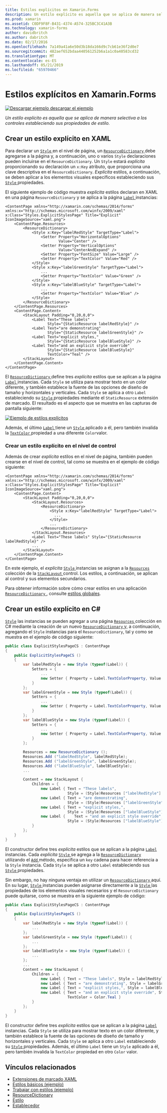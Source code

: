 ```yaml
---
title: Estilos explícitos en Xamarin.Forms
description: Un estilo explícito es aquella que se aplica de manera selectiva a los controles estableciendo sus propiedades de estilo. En este artículo se explica cómo consumir estilos explícitos en una aplicación de Xamarin.Forms.
ms.prod: xamarin
ms.assetid: C0DF9F8F-B431-4374-A574-325BC3C41A3B
ms.technology: xamarin-forms
author: davidbritch
ms.author: dabritch
ms.date: 02/17/2016
ms.openlocfilehash: 7a149a41a6e50d3b18da166d9c7cb61e36f2d0e7
ms.sourcegitcommit: 482aef652bdaa440561252b6a1a1c0a40583cd32
ms.translationtype: MT
ms.contentlocale: es-ES
ms.lasthandoff: 05/21/2019
ms.locfileid: "65970466"
---
```

# <a name="explicit-styles-in-xamarinforms"></a>Estilos explícitos en Xamarin.Forms

[![Descargar ejemplo](~/media/shared/download.png) descargar el ejemplo](https://developer.xamarin.com/samples/xamarin-forms/UserInterface/Styles/BasicStyles/)

_Un estilo explícito es aquella que se aplica de manera selectiva a los controles estableciendo sus propiedades de estilo._

## <a name="create-an-explicit-style-in-xaml"></a>Crear un estilo explícito en XAML

Para declarar un [ `Style` ](xref:Xamarin.Forms.Style) en el nivel de página, un [ `ResourceDictionary` ](xref:Xamarin.Forms.ResourceDictionary) debe agregarse a la página y, a continuación, uno o varios `Style` declaraciones pueden incluirse en el `ResourceDictionary`. Un `Style` estará *explícita* proporcionando su declaración un `x:Key` atributo, que proporciona una clave descriptiva en el `ResourceDictionary`. *Explícita* estilos, a continuación, se deben aplicar a los elementos visuales específicos estableciendo sus [ `Style` ](xref:Xamarin.Forms.NavigableElement.Style) propiedades.

El siguiente ejemplo de código muestra *explícita* estilos declaran en XAML en una página `ResourceDictionary` y se aplica a la página [ `Label` ](xref:Xamarin.Forms.Label) instancias:

```xaml
<ContentPage xmlns="http://xamarin.com/schemas/2014/forms" xmlns:x="http://schemas.microsoft.com/winfx/2009/xaml" x:Class="Styles.ExplicitStylesPage" Title="Explicit" IconImageSource="xaml.png">
    <ContentPage.Resources>
        <ResourceDictionary>
            <Style x:Key="labelRedStyle" TargetType="Label">
                <Setter Property="HorizontalOptions"
                        Value="Center" />
                <Setter Property="VerticalOptions"
                        Value="CenterAndExpand" />
                <Setter Property="FontSize" Value="Large" />
                <Setter Property="TextColor" Value="Red" />
            </Style>
            <Style x:Key="labelGreenStyle" TargetType="Label">
                ...
                <Setter Property="TextColor" Value="Green" />
            </Style>
            <Style x:Key="labelBlueStyle" TargetType="Label">
                ...
                <Setter Property="TextColor" Value="Blue" />
            </Style>
        </ResourceDictionary>
    </ContentPage.Resources>
    <ContentPage.Content>
        <StackLayout Padding="0,20,0,0">
            <Label Text="These labels"
                   Style="{StaticResource labelRedStyle}" />
            <Label Text="are demonstrating"
                   Style="{StaticResource labelGreenStyle}" />
            <Label Text="explicit styles,"
                   Style="{StaticResource labelBlueStyle}" />
            <Label Text="and an explicit style override"
                   Style="{StaticResource labelBlueStyle}"
                   TextColor="Teal" />
        </StackLayout>
    </ContentPage.Content>
</ContentPage>
```

El [ `ResourceDictionary` ](xref:Xamarin.Forms.ResourceDictionary) define tres *explícita* estilos que se aplican a la página [ `Label` ](xref:Xamarin.Forms.Label) instancias. Cada `Style` se utiliza para mostrar texto en un color diferente, y también establece la fuente de las opciones de diseño de tamaño y horizontales y verticales. Cada `Style` se aplica a otro `Label` estableciendo su [ `Style` ](xref:Xamarin.Forms.NavigableElement.Style) propiedades mediante el `StaticResource` extensión de marcado. El resultado es el aspecto que se muestra en las capturas de pantalla siguiente:

[![](explicit-images/explicit-styles.png "Ejemplo de estilos explícitos")](explicit-images/explicit-styles-large.png#lightbox "ejemplo estilos explícitos")

Además, el último [ `Label` ](xref:Xamarin.Forms.Label) tiene un [ `Style` ](xref:Xamarin.Forms.Style) aplicado a él, pero también invalida la [ `TextColor` ](xref:Xamarin.Forms.Label.TextColor) propiedad a una diferente `Color`valor.

### <a name="create-an-explicit-style-at-the-control-level"></a>Crear un estilo explícito en el nivel de control

Además de crear *explícita* estilos en el nivel de página, también pueden crearse en el nivel de control, tal como se muestra en el ejemplo de código siguiente:

```xaml
<ContentPage xmlns="http://xamarin.com/schemas/2014/forms" xmlns:x="http://schemas.microsoft.com/winfx/2009/xaml" x:Class="Styles.ExplicitStylesPage" Title="Explicit" IconImageSource="xaml.png">
    <ContentPage.Content>
        <StackLayout Padding="0,20,0,0">
            <StackLayout.Resources>
                <ResourceDictionary>
                    <Style x:Key="labelRedStyle" TargetType="Label">
                      ...
                    </Style>
                    ...
                </ResourceDictionary>
            </StackLayout.Resources>
            <Label Text="These labels" Style="{StaticResource labelRedStyle}" />
            ...
        </StackLayout>
    </ContentPage.Content>
</ContentPage>
```

En este ejemplo, el *explícita* [ `Style` ](xref:Xamarin.Forms.Style) instancias se asignan a la [ `Resources` ](xref:Xamarin.Forms.VisualElement.Resources) colección de la [ `StackLayout` ](xref:Xamarin.Forms.StackLayout) control. Los estilos, a continuación, se aplican al control y sus elementos secundarios.

Para obtener información sobre cómo crear estilos en una aplicación [ `ResourceDictionary` ](xref:Xamarin.Forms.ResourceDictionary), consulte [estilos globales](~/xamarin-forms/user-interface/styles/application.md).

## <a name="create-an-explicit-style-in-c35"></a>Crear un estilo explícito en C&#35;

[`Style`](xref:Xamarin.Forms.Style) las instancias se pueden agregar a una página [ `Resources` ](xref:Xamarin.Forms.VisualElement.Resources) colección en C# mediante la creación de un nuevo [ `ResourceDictionary` ](xref:Xamarin.Forms.ResourceDictionary)y, a continuación, agregando el `Style` instancias para el `ResourceDictionary`, tal y como se muestra en el ejemplo de código siguiente:

```csharp
public class ExplicitStylesPageCS : ContentPage
{
    public ExplicitStylesPageCS ()
    {
        var labelRedStyle = new Style (typeof(Label)) {
            Setters = {
                ...
                new Setter { Property = Label.TextColorProperty, Value = Color.Red    }
            }
        };
        var labelGreenStyle = new Style (typeof(Label)) {
            Setters = {
                ...
                new Setter { Property = Label.TextColorProperty, Value = Color.Green }
            }
        };
        var labelBlueStyle = new Style (typeof(Label)) {
            Setters = {
                ...
                new Setter { Property = Label.TextColorProperty, Value = Color.Blue }
            }
        };

        Resources = new ResourceDictionary ();
        Resources.Add ("labelRedStyle", labelRedStyle);
        Resources.Add ("labelGreenStyle", labelGreenStyle);
        Resources.Add ("labelBlueStyle", labelBlueStyle);
        ...

        Content = new StackLayout {
            Children = {
                new Label { Text = "These labels",
                            Style = (Style)Resources ["labelRedStyle"] },
                new Label { Text = "are demonstrating",
                            Style = (Style)Resources ["labelGreenStyle"] },
                new Label { Text = "explicit styles,",
                            Style = (Style)Resources ["labelBlueStyle"] },
                new Label {    Text = "and an explicit style override",
                            Style = (Style)Resources ["labelBlueStyle"], TextColor = Color.Teal }
            }
        };
    }
}
```

El constructor define tres *explícita* estilos que se aplican a la página [ `Label` ](xref:Xamarin.Forms.Label) instancias. Cada *explícita* [ `Style` ](xref:Xamarin.Forms.Style) se agrega a la [ `ResourceDictionary` ](xref:Xamarin.Forms.ResourceDictionary) utilizando el [ `Add` ](xref:Xamarin.Forms.ResourceDictionary.Add(System.String,System.Object)) método, especifica un `key` cadena para hacer referencia a la `Style` instancia. Cada `Style` se aplica a otro `Label` estableciendo sus [ `Style` ](xref:Xamarin.Forms.NavigableElement.Style) propiedades.

Sin embargo, no hay ninguna ventaja en utilizar un [ `ResourceDictionary` ](xref:Xamarin.Forms.ResourceDictionary) aquí. En su lugar, [ `Style` ](xref:Xamarin.Forms.Style) instancias pueden asignarse directamente a la [ `Style` ](xref:Xamarin.Forms.NavigableElement.Style) las propiedades de los elementos visuales necesarios y el `ResourceDictionary` puede quitarse, como se muestra en la siguiente ejemplo de código:

```csharp
public class ExplicitStylesPageCS : ContentPage
{
    public ExplicitStylesPageCS ()
    {
        var labelRedStyle = new Style (typeof(Label)) {
            ...
        };
        var labelGreenStyle = new Style (typeof(Label)) {
            ...
        };
        var labelBlueStyle = new Style (typeof(Label)) {
            ...
        };
        ...
        Content = new StackLayout {
            Children = {
                new Label { Text = "These labels", Style = labelRedStyle },
                new Label { Text = "are demonstrating", Style = labelGreenStyle },
                new Label { Text = "explicit styles,", Style = labelBlueStyle },
                new Label { Text = "and an explicit style override", Style = labelBlueStyle,
                            TextColor = Color.Teal }
            }
        };
    }
}
```

El constructor define tres *explícita* estilos que se aplican a la página [ `Label` ](xref:Xamarin.Forms.Label) instancias. Cada `Style` se utiliza para mostrar texto en un color diferente, y también establece la fuente de las opciones de diseño de tamaño y horizontales y verticales. Cada `Style` se aplica a otro `Label` estableciendo su [ `Style` ](xref:Xamarin.Forms.NavigableElement.Style) propiedades. Además, el último `Label` tiene un `Style` aplicado a él, pero también invalida la `TextColor` propiedad en otro `Color` valor.

## <a name="related-links"></a>Vínculos relacionados

- [Extensiones de marcado XAML](~/xamarin-forms/xaml/xaml-basics/xaml-markup-extensions.md)
- [Estilos básicos (ejemplo)](https://developer.xamarin.com/samples/xamarin-forms/UserInterface/Styles/BasicStyles/)
- [Trabajar con estilos (ejemplo)](https://developer.xamarin.com/samples/xamarin-forms/WorkingWithStyles/)
- [ResourceDictionary](xref:Xamarin.Forms.ResourceDictionary)
- [Estilo](xref:Xamarin.Forms.Style)
- [Establecedor](xref:Xamarin.Forms.Setter)

